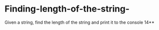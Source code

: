 # Finding-length-of-the-string-
Given a string, find the length of the string and print it to the console
14**

